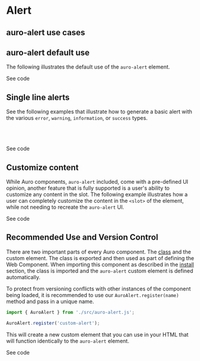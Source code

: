 <!--
The index.md file is a compiled document. No edits should be made directly to this file.
README.md is created by running `npm run build:docs`.
This file is generated based on a template fetched from `./docs/partials/index.md`
-->

# Alert

<!-- AURO-GENERATED-CONTENT:START (FILE:src=./description.md) -->
<!-- AURO-GENERATED-CONTENT:END -->

## auro-alert use cases

<!-- AURO-GENERATED-CONTENT:START (FILE:src=./useCases.md) -->
<!-- AURO-GENERATED-CONTENT:END -->

## auro-alert default use
The following illustrates the default use of the `auro-alert` element.

<div class="exampleWrapper">
  <!-- AURO-GENERATED-CONTENT:START (FILE:src=./../../apiExamples/basic.html) -->
  <!-- AURO-GENERATED-CONTENT:END -->
</div>

<auro-accordion alignRight>
  <span slot="trigger">See code</span>

<!-- AURO-GENERATED-CONTENT:START (CODE:src=./../../apiExamples/basic.html) -->
<!-- AURO-GENERATED-CONTENT:END -->

</auro-accordion>

## Single line alerts

See the following examples that illustrate how to generate a basic alert with the various `error`, `warning`, `information`, or `success` types.

<div class="exampleWrapper">
  <!-- AURO-GENERATED-CONTENT:START (FILE:src=./../../apiExamples/error.html) -->
  <!-- AURO-GENERATED-CONTENT:END -->
  <br>
  <!-- AURO-GENERATED-CONTENT:START (FILE:src=./../../apiExamples/warning.html) -->
  <!-- AURO-GENERATED-CONTENT:END -->
  <br>
  <!-- AURO-GENERATED-CONTENT:START (FILE:src=./../../apiExamples/information.html) -->
  <!-- AURO-GENERATED-CONTENT:END -->
  <br>
  <!-- AURO-GENERATED-CONTENT:START (FILE:src=./../../apiExamples/success.html) -->
  <!-- AURO-GENERATED-CONTENT:END -->
</div>

<auro-accordion alignRight>
  <span slot="trigger">See code</span>

<!-- AURO-GENERATED-CONTENT:START (CODE:src=./../../apiExamples/error.html) -->
<!-- AURO-GENERATED-CONTENT:END -->
<!-- AURO-GENERATED-CONTENT:START (CODE:src=./../../apiExamples/warning.html) -->
<!-- AURO-GENERATED-CONTENT:END -->
<!-- AURO-GENERATED-CONTENT:START (CODE:src=./../../apiExamples/information.html) -->
<!-- AURO-GENERATED-CONTENT:END -->
<!-- AURO-GENERATED-CONTENT:START (CODE:src=./../../apiExamples/success.html) -->
<!-- AURO-GENERATED-CONTENT:END -->

</auro-accordion>


## Customize content

While Auro components, `auro-alert` included, come with a pre-defined UI opinion, another feature that is fully supported is a user's ability to customize any content in the slot. The following example illustrates how a user can completely customize the content in the `<slot>` of the element, while not needing to recreate the `auro-alert` UI.

<div class="exampleWrapper">
  <!-- AURO-GENERATED-CONTENT:START (FILE:src=./../../apiExamples/custom-content.html) -->
  <!-- AURO-GENERATED-CONTENT:END -->
</div>

<auro-accordion alignRight>
  <span slot="trigger">See code</span>

<!-- AURO-GENERATED-CONTENT:START (CODE:src=./../../apiExamples/custom-content.html) -->
<!-- AURO-GENERATED-CONTENT:END -->

</auro-accordion>

## Recommended Use and Version Control

There are two important parts of every Auro component. The <a href="https://developer.mozilla.org/en-US/docs/Web/JavaScript/Reference/Classes">class</a> and the custom element. The class is exported and then used as part of defining the Web Component. When importing this component as described in the <a href="#install">install</a> section, the class is imported and the `auro-alert` custom element is defined automatically.

To protect from versioning conflicts with other instances of the component being loaded, it is recommended to use our `AuroAlert.register(name)` method and pass in a unique name.

```js
import { AuroAlert } from './src/auro-alert.js';

AuroAlert.register('custom-alert');
```

This will create a new custom element that you can use in your HTML that will function identically to the `auro-alert` element.

<div class="exampleWrapper">
  <!-- AURO-GENERATED-CONTENT:START (FILE:src=./../../apiExamples/custom.html) -->
  <!-- AURO-GENERATED-CONTENT:END -->
</div>

<auro-accordion alignRight>
  <span slot="trigger">See code</span>

<!-- AURO-GENERATED-CONTENT:START (CODE:src=./../../apiExamples/custom.html) -->
<!-- AURO-GENERATED-CONTENT:END -->

</auro-accordion>
